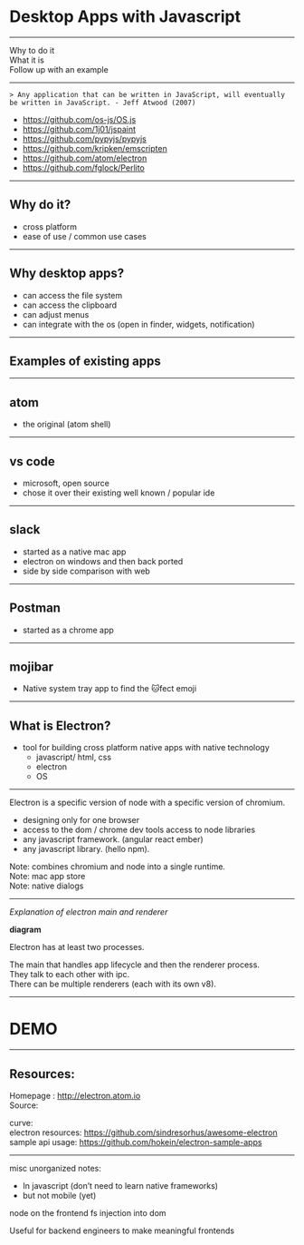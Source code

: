 # Desktop Apps with Javascript

---

Why to do it  
What it is  
Follow up with an example   

---

    > Any application that can be written in JavaScript, will eventually be written in JavaScript. - Jeff Atwood (2007)

* https://github.com/os-js/OS.js
* https://github.com/1j01/jspaint
* https://github.com/pypyjs/pypyjs
* https://github.com/kripken/emscripten
* https://github.com/atom/electron
* https://github.com/fglock/Perlito

---

## Why do it?
* cross platform
* ease of use / common use cases

---

## Why desktop apps?
* can access the file system
* can access the clipboard
* can adjust menus
* can integrate with the os  (open in finder, widgets, notification)

---

## Examples of existing apps

----

## atom
* the original (atom shell)

----

## vs code
* microsoft, open source
* chose it over their existing well known / popular ide

----

## slack
* started as a native mac app
* electron on windows and then back ported
* side by side comparison with web

----

## Postman
* started as a chrome app

----

## mojibar
* Native system tray app to find the :cat:fect emoji

---

## What is Electron?
* tool for building cross platform native apps with native technology
    * javascript/ html, css
    * electron
    * OS

----

Electron is a specific version of node with a specific version of chromium. 
* designing only for one browser  
* access to the dom / chrome dev tools
access to node libraries  
* any javascript framework.  (angular react ember)
* any javascript library.  (hello npm).

Note: combines chromium and node into a single runtime.  
Note: mac app store  
Note: native dialogs

----

*Explanation of electron main and renderer*  

__diagram__

Electron has at least two processes.

The main that handles app lifecycle and then the renderer process.  
They talk to each other with ipc.  
There can be multiple renderers (each with its own v8).


---

# DEMO

---

## Resources:

Homepage : http://electron.atom.io  
Source:  


curve:  
electron resources: https://github.com/sindresorhus/awesome-electron  
sample api usage: https://github.com/hokein/electron-sample-apps

----

misc unorganized notes:

* In javascript (don’t need to learn native frameworks)
* but not mobile (yet)



node on the frontend
fs injection into dom

Useful for backend engineers to make meaningful frontends

